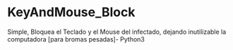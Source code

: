 # KeyAndMouse_Block
Simple, Bloquea el Teclado y el Mouse del infectado, dejando inutilizable la computadora [para bromas pesadas]- Python3
